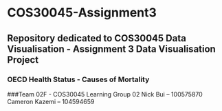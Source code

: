 # COS30045-Assignment3
## Repository dedicated to COS30045 Data Visualisation - Assignment 3 Data Visualisation Project
### OECD Health Status - Causes of Mortality

###Team 02F - COS30045 Learning Group 02
Nick Bui – 100575870
Cameron Kazemi – 104594659
